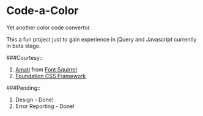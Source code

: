 Code-a-Color
============

Yet another color code convertor.

This a fun project just to gain experience in jQuery and Javascript currently in beta stage.

###Courtesy::

 1. [Amati](http://www.fontsquirrel.com/fonts/list/find_fonts?q[term]=amatic&q[search_check]=Y) from [Font Squirrel](http://www.fontsquirrel.com/home)
 2. [Foundation CSS Framework](http://foundation.zurb.com/)

###Pending::

 1. Design - Done!
 2. Error Reporting - Done!